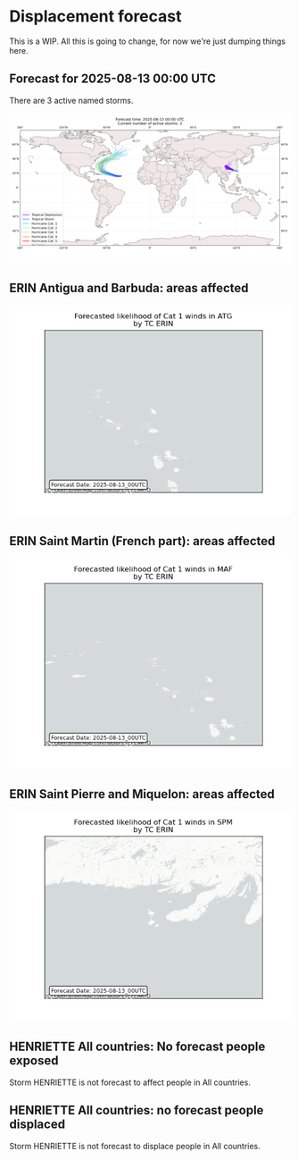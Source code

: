 # Displacement forecast

This is a WIP. All this is going to change, for now we're just dumping things here.

## Forecast for 2025-08-13 00:00 UTC

There are 3 active named storms.

![Active storm ensemble tracks](ECMWF_TC_tracks_20250813000000.png)


## ERIN Antigua and Barbuda: areas affected

![Map of areas possibly experiencing Cat 1 winds](impact-map_TC_ECMWF_ens_ERIN_2025-08-13_00UTC_ATG_cat1.png)


## ERIN Saint Martin (French part): areas affected

![Map of areas possibly experiencing Cat 1 winds](impact-map_TC_ECMWF_ens_ERIN_2025-08-13_00UTC_MAF_cat1.png)


## ERIN Saint Pierre and Miquelon: areas affected

![Map of areas possibly experiencing Cat 1 winds](impact-map_TC_ECMWF_ens_ERIN_2025-08-13_00UTC_SPM_cat1.png)


## HENRIETTE All countries: No forecast people exposed

Storm HENRIETTE is not forecast to affect people in All countries.


## HENRIETTE All countries: no forecast people displaced

Storm HENRIETTE is not forecast to displace people in All countries.


